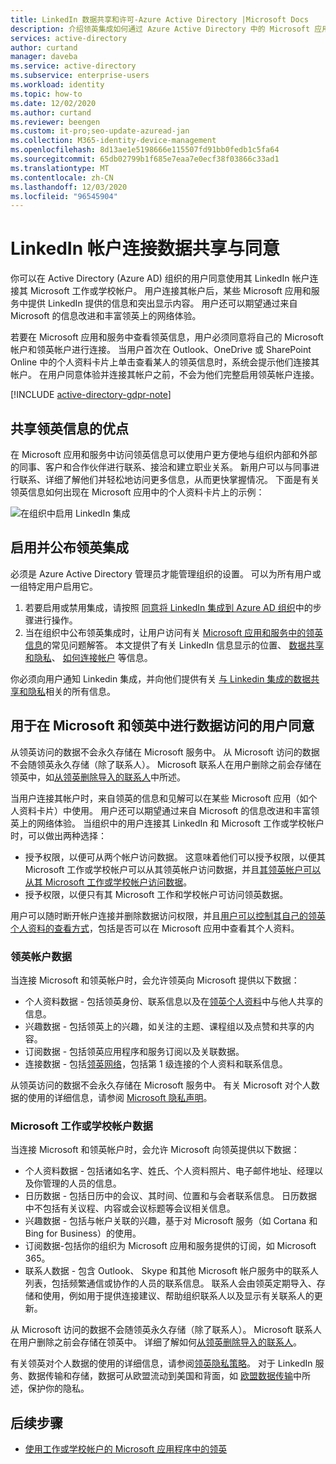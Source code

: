 ```yaml
---
title: LinkedIn 数据共享和许可-Azure Active Directory |Microsoft Docs
description: 介绍领英集成如何通过 Azure Active Directory 中的 Microsoft 应用共享数据
services: active-directory
author: curtand
manager: daveba
ms.service: active-directory
ms.subservice: enterprise-users
ms.workload: identity
ms.topic: how-to
ms.date: 12/02/2020
ms.author: curtand
ms.reviewer: beengen
ms.custom: it-pro;seo-update-azuread-jan
ms.collection: M365-identity-device-management
ms.openlocfilehash: 8d13ae1e5198666e115507fd91bb0fedb1c5fa64
ms.sourcegitcommit: 65db02799b1f685e7eaa7e0ecf38f03866c33ad1
ms.translationtype: MT
ms.contentlocale: zh-CN
ms.lasthandoff: 12/03/2020
ms.locfileid: "96545904"
---
```

# <a name="linkedin-account-connections-data-sharing-and-consent"></a>LinkedIn 帐户连接数据共享与同意

你可以在 Active Directory (Azure AD) 组织的用户同意使用其 LinkedIn 帐户连接其 Microsoft 工作或学校帐户。 用户连接其帐户后，某些 Microsoft 应用和服务中提供 LinkedIn 提供的信息和突出显示内容。 用户还可以期望通过来自 Microsoft 的信息改进和丰富领英上的网络体验。

若要在 Microsoft 应用和服务中查看领英信息，用户必须同意将自己的 Microsoft 帐户和领英帐户进行连接。 当用户首次在 Outlook、OneDrive 或 SharePoint Online 中的个人资料卡片上单击查看某人的领英信息时，系统会提示他们连接其帐户。 在用户同意体验并连接其帐户之前，不会为他们完整启用领英帐户连接。

[!INCLUDE [active-directory-gdpr-note](../../../includes/gdpr-hybrid-note.md)]

## <a name="benefits-of-sharing-linkedin-information"></a>共享领英信息的优点

在 Microsoft 应用和服务中访问领英信息可以使用户更方便地与组织内部和外部的同事、客户和合作伙伴进行联系、接洽和建立职业关系。 新用户可以与同事进行联系、详细了解他们并轻松地访问更多信息，从而更快掌握情况。 下面是有关领英信息如何出现在 Microsoft 应用中的个人资料卡片上的示例：

![在组织中启用 LinkedIn 集成](./media/linkedin-user-consent/display-example.png)

## <a name="enable-and-announce-linkedin-integration"></a>启用并公布领英集成

必须是 Azure Active Directory 管理员才能管理组织的设置。 可以为所有用户或一组特定用户启用它。

1. 若要启用或禁用集成，请按照 [同意将 LinkedIn 集成到 Azure AD 组织](linkedin-integration.md)中的步骤进行操作。
2. 当在组织中公布领英集成时，让用户访问有关 [Microsoft 应用和服务中的领英信息](https://support.office.com/article/about-linkedin-information-and-features-in-microsoft-apps-and-services-dc81cc70-4d64-4755-9f1c-b9536e34d381)的常见问题解答。 本文提供了有关 LinkedIn 信息显示的位置、 [数据共享和隐私](https://support.microsoft.com/office/your-data-ae9c08a7-4d06-45b5-a065-320a97bc1400)、 [如何连接帐户](https://support.microsoft.com/office/connect-your-linkedin-and-work-or-school-accounts-c7c245f2-fa56-4c9b-ba20-3fceb23c5772) 等信息。

你必须向用户通知 Linkedin 集成，并向他们提供有关 [与 Linkedin 集成的数据共享和隐私](https://support.microsoft.com/office/your-data-ae9c08a7-4d06-45b5-a065-320a97bc1400)相关的所有信息。 

## <a name="user-consent-for-data-access-in-microsoft-and-linkedin"></a>用于在 Microsoft 和领英中进行数据访问的用户同意

从领英访问的数据不会永久存储在 Microsoft 服务中。 从 Microsoft 访问的数据不会随领英永久存储（除了联系人）。 Microsoft 联系人在用户删除之前会存储在领英中，如[从领英删除导入的联系人](https://www.linkedin.com/help/linkedin/answer/43377)中所述。

当用户连接其帐户时，来自领英的信息和见解可以在某些 Microsoft 应用（如个人资料卡片）中使用。 用户还可以期望通过来自 Microsoft 的信息改进和丰富领英上的网络体验。
当组织中的用户连接其 LinkedIn 和 Microsoft 工作或学校帐户时，可以做出两种选择：

* 授予权限，以便可从两个帐户访问数据。 这意味着他们可以授予权限，以便其 Microsoft 工作或学校帐户可以从其领英帐户访问数据，并且[其领英帐户可以从其 Microsoft 工作或学校帐户访问数据](https://www.linkedin.com/help/linkedin/answer/84077)。
* 授予权限，以便只有其 Microsoft 工作和学校帐户可访问领英数据。

用户可以随时断开帐户连接并删除数据访问权限，并且[用户可以控制其自己的领英个人资料的查看方式](https://www.linkedin.com/help/linkedin/answer/83)，包括是否可以在 Microsoft 应用中查看其个人资料。

### <a name="linkedin-account-data"></a>领英帐户数据

当连接 Microsoft 和领英帐户时，会允许领英向 Microsoft 提供以下数据：

* 个人资料数据 - 包括领英身份、联系信息以及在[领英个人资料](https://www.linkedin.com/help/linkedin/answer/15493)中与他人共享的信息。
* 兴趣数据 - 包括领英上的兴趣，如关注的主题、课程组以及点赞和共享的内容。
* 订阅数据 - 包括领英应用程序和服务订阅以及关联数据。 
* 连接数据 - 包括[领英网络](https://www.linkedin.com/help/linkedin/answer/110)，包括第 1 级连接的个人资料和联系信息。

从领英访问的数据不会永久存储在 Microsoft 服务中。 有关 Microsoft 对个人数据的使用的详细信息，请参阅 [Microsoft 隐私声明](https://privacy.microsoft.com/privacystatement/)。

### <a name="microsoft-work-or-school-account-data"></a>Microsoft 工作或学校帐户数据

当连接 Microsoft 和领英帐户时，会允许 Microsoft 向领英提供以下数据：

* 个人资料数据 - 包括诸如名字、姓氏、个人资料照片、电子邮件地址、经理以及你管理的人员的信息。
* 日历数据 - 包括日历中的会议、其时间、位置和与会者联系信息。 日历数据中不包括有关议程、内容或会议标题等会议相关信息。
* 兴趣数据 - 包括与帐户关联的兴趣，基于对 Microsoft 服务（如 Cortana 和 Bing for Business）的使用。
* 订阅数据-包括你的组织为 Microsoft 应用和服务提供的订阅，如 Microsoft 365。
* 联系人数据 - 包含 Outlook、 Skype 和其他 Microsoft 帐户服务中的联系人列表，包括频繁通信或协作的人员的联系信息。 联系人会由领英定期导入、存储和使用，例如用于提供连接建议、帮助组织联系人以及显示有关联系人的更新。

从 Microsoft 访问的数据不会随领英永久存储（除了联系人）。 Microsoft 联系人在用户删除之前会存储在领英中。 详细了解如何[从领英删除导入的联系人](https://www.linkedin.com/help/linkedin/answer/43377)。

有关领英对个人数据的使用的详细信息，请参阅[领英隐私策略](https://www.linkedin.com/legal/privacy-policy)。 对于 LinkedIn 服务、数据传输和存储，数据可从欧盟流动到美国和背面，如 [欧盟数据传输](https://www.linkedin.com/help/linkedin/answer/62533)中所述，保护你的隐私。

## <a name="next-steps"></a>后续步骤

* [使用工作或学校帐户的 Microsoft 应用程序中的领英](https://www.linkedin.com/help/linkedin/answer/84077)
